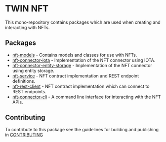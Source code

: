 # TWIN NFT

This mono-repository contains packages which are used when creating and interacting with NFTs.

## Packages

- [nft-models](packages/nft-models/README.md) - Contains models and classes for use with NFTs.
- [nft-connector-iota](packages/nft-connector-iota/README.md) - Implementation of the NFT connector using IOTA.
- [nft-connector-entity-storage](packages/nft-connector-entity-storage/README.md) - Implementation of the NFT connector using entity storage.
- [nft-service](packages/nft-service/README.md) - NFT contract implementation and REST endpoint definitions.
- [nft-rest-client](packages/nft-rest-client/README.md) - NFT contract implementation which can connect to REST endpoints.
- [nft-connector-cli](packages/nft-connector-cli/README.md) - A command line interface for interacting with the NFT APIs.

## Contributing

To contribute to this package see the guidelines for building and publishing in [CONTRIBUTING](./CONTRIBUTING.md)
